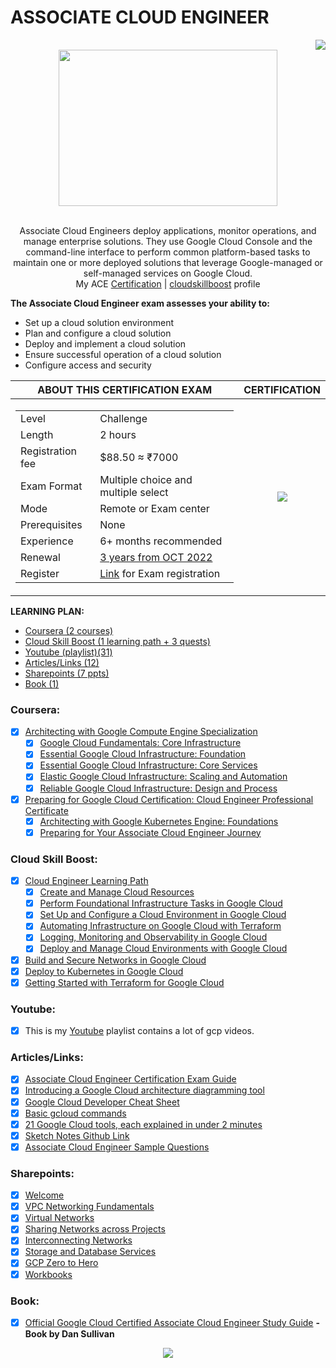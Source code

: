 # ASSOCIATE CLOUD ENGINEER

<div align="right">
<a href="https://github.com/rahamthulla/Google-Cloud-Associate-Cloud-Engineer/pulls">
  <img align="center"  src="https://img.shields.io/badge/PRs-welcome-brightgreen.svg?style=flat"/>
</a>
</div>

<div align="center">
<a href="https://cloud.google.com/certification/cloud-engineer">
  <img src="https://user-images.githubusercontent.com/59575502/188862824-ad02f701-d305-4011-a2a3-9f6163535371.png" height="250px" width="350px align="center">
</a>
</div>

<br /> 
<p align="center">
Associate Cloud Engineers deploy applications, monitor operations, and manage enterprise solutions. They use Google Cloud Console and the command-line interface to perform common platform-based tasks to maintain one or more deployed solutions that leverage Google-managed or self-managed services on Google Cloud.
<br />  
My ACE <a href = "https://www.credential.net/41bc5a7f-4c35-4f98-8b60-c5ae4156edbd">Certification</a> | <a href = "https://www.cloudskillsboost.google/public_profiles/096e04ea-cbfa-4dc2-8da6-ac9b2ded8ee2">cloudskillboost</a> profile
</p>

**The Associate Cloud Engineer exam assesses your ability to:**

- Set up a cloud solution environment
- Plan and configure a cloud solution
- Deploy and implement a cloud solution
- Ensure successful operation of a cloud solution
- Configure access and security

<div align="center">

| **ABOUT THIS CERTIFICATION EXAM** | **CERTIFICATION** |
|:----:|:----:|
|   <table> <tr> <td>Level</td> <td>Challenge</td> </tr> <tr><td>Length</td> <td>2 hours</td> </tr> <tr> <td>Registration fee</td> <td>$88.50 ≈ ₹7000</td> </tr> <tr> <td>Exam Format</td> <td>Multiple choice and multiple select</td> </tr> <tr> <td>Mode</td> <td>Remote or Exam center</td> </tr> <tr> <td>Prerequisites</td> <td>None</td> </tr> <tr> <td>Experience</td> <td>6+ months recommended</td> </tr> <tr> <td>Renewal</td> <td>[3 years from OCT 2022](https://www.googlecloudcommunity.com/gc/Cloud-Certified-Group/Good-news-for-Associate-Cloud-Engineer-certification-holders/m-p/471693)</td> </tr> <tr> <td>Register</td> <td>[Link](https://www.webassessor.com/googlecloud/) for Exam registration</td> </tr> </table>   |   <img src="https://api.accredible.com/v1/frontend/credential_website_embed_image/certificate/65397360"  align="center">   |

</div>

**LEARNING PLAN:**

- [Coursera (2 courses)](#Coursera)
- [Cloud Skill Boost (1 learning path + 3 quests)](#CloudSkillBoost)
- [Youtube (playlist)(31)](#Youtube)
- [Articles/Links (12)](#Articles/Links)
- [Sharepoints (7 ppts)](#Sharepoints)
- [Book (1)](#Book)

<a name="Coursera"></a>
### **Coursera:**
* [x] [Architecting with Google Compute Engine Specialization](https://www.coursera.org/specializations/gcp-architecture)
  * [x] [Google Cloud Fundamentals: Core Infrastructure](https://www.coursera.org/learn/gcp-fundamentals?specialization=gcp-architecture)
  * [x] [Essential Google Cloud Infrastructure: Foundation](https://www.coursera.org/learn/gcp-infrastructure-foundation?specialization=gcp-architecture)
  * [x] [Essential Google Cloud Infrastructure: Core Services](https://www.coursera.org/learn/gcp-infrastructure-core-services?specialization=gcp-architecture)
  * [x] [Elastic Google Cloud Infrastructure: Scaling and Automation](https://www.coursera.org/learn/gcp-infrastructure-scaling-automation?specialization=gcp-architecture)
  * [x] [Reliable Google Cloud Infrastructure: Design and Process](https://www.coursera.org/learn/cloud-infrastructure-design-process?specialization=gcp-architecture)
* [x] [Preparing for Google Cloud Certification: Cloud Engineer Professional Certificate](https://www.coursera.org/professional-certificates/cloud-engineering-gcp)
  * [x] [Architecting with Google Kubernetes Engine: Foundations](https://www.coursera.org/learn/foundations-google-kubernetes-engine-gke?specialization=cloud-engineering-gcp)
  * [x] [Preparing for Your Associate Cloud Engineer Journey](https://www.coursera.org/learn/preparing-cloud-associate-cloud-engineer-exam?specialization=cloud-engineering-gcp)
                  
<a name="CloudSkillBoost"></a>
### **Cloud Skill Boost:**
* [x] [Cloud Engineer Learning Path](https://www.cloudskillsboost.google/paths/11)
  * [x] [Create and Manage Cloud Resources](https://www.cloudskillsboost.google/quests/120)
  * [x] [Perform Foundational Infrastructure Tasks in Google Cloud](https://www.cloudskillsboost.google/quests/118)
  * [x] [Set Up and Configure a Cloud Environment in Google Cloud](https://www.cloudskillsboost.google/quests/119)
  * [x] [Automating Infrastructure on Google Cloud with Terraform](https://www.cloudskillsboost.google/quests/159)
  * [x] [Logging, Monitoring and Observability in Google Cloud](https://www.cloudskillsboost.google/course_templates/99)
  * [x] [Deploy and Manage Cloud Environments with Google Cloud](https://www.cloudskillsboost.google/quests/121)
* [x] [Build and Secure Networks in Google Cloud](https://www.cloudskillsboost.google/quests/128)
* [x] [Deploy to Kubernetes in Google Cloud](https://www.cloudskillsboost.google/quests/116)
* [x] [Getting Started with Terraform for Google Cloud](https://www.cloudskillsboost.google/course_templates/443)
                         
<a name="Youtube"></a>
### **Youtube:**
* [x] This is my [Youtube](https://www.youtube.com/playlist?list=PLzG1TFYtKG9cRgMw_88Nuy28c7Pe1JOH6) playlist contains a lot of gcp videos.                 

<a name="Articles/Links"></a>
### **Articles/Links:**
* [x] [Associate Cloud Engineer Certification Exam Guide](https://github.com/rahamthulla/Google-Cloud-Associate-Cloud-Engineer/blob/main/Exam%20Guide/Exam%20Guide%20(Links).md)
* [x] [Introducing a Google Cloud architecture diagramming tool](https://cloud.google.com/blog/topics/developers-practitioners/introducing-google-cloud-architecture-diagramming-tool)
* [x] [Google Cloud Developer Cheat Sheet](https://googlecloudcheatsheet.withgoogle.com/)
* [x] [Basic gcloud commands](https://github.com/rahamthulla/Google-Cloud-Associate-Cloud-Engineer/blob/main/gcloud-commands.md)                   
* [x] [21 Google Cloud tools, each explained in under 2 minutes](https://cloud.google.com/blog/topics/inside-google-cloud/21-google-cloud-tools-each-explained-under-2-minutes)
* [x] [Sketch Notes Github Link](https://github.com/priyankavergadia/GCPSketchnote)
* [x] [Associate Cloud Engineer Sample Questions](https://docs.google.com/forms/d/e/1FAIpQLSfexWKtXT2OSFJ-obA4iT3GmzgiOCGvjrT9OfxilWC1yPtmfQ/viewform)

<a name="Sharepoints"></a>
### **Sharepoints:**
* [x] [Welcome](https://github.com/rahamthulla/Google-Cloud-Associate-Cloud-Engineer/blob/main/Sharepoints/0-Welcome.pdf)
* [x] [VPC Networking Fundamentals](https://github.com/rahamthulla/Google-Cloud-Associate-Cloud-Engineer/blob/main/Sharepoints/1-VPC%20Networking%20Fundamentals.pdf)
* [x] [Virtual Networks](https://github.com/rahamthulla/Google-Cloud-Associate-Cloud-Engineer/blob/main/Sharepoints/2-Virtual%20Networks.pdf)
* [x] [Sharing Networks across Projects](https://github.com/rahamthulla/Google-Cloud-Associate-Cloud-Engineer/blob/main/Sharepoints/3-Sharing%20Networks%20across%20Projects.pdf)
* [x] [Interconnecting Networks](https://github.com/rahamthulla/Google-Cloud-Associate-Cloud-Engineer/blob/main/Sharepoints/4-Interconnecting%20Networks.pdf)
* [x] [Storage and Database Services](https://github.com/rahamthulla/Google-Cloud-Associate-Cloud-Engineer/blob/main/Sharepoints/5-Storage%20and%20Database%20Services.pdf)
* [x] [GCP Zero to Hero](https://github.com/rahamthulla/Google-Cloud-Associate-Cloud-Engineer/blob/main/Sharepoints/GCP%20Zero%20to%20Hero.pdf)
* [x] [Workbooks](https://github.com/rahamthulla/Google-Cloud-Associate-Cloud-Engineer/tree/main/Workbook)

<a name="Book"></a>
### **Book:**
* [x] [Official Google Cloud Certified Associate Cloud Engineer Study Guide](https://www.amazon.in/Official-Google-Certified-Associate-Engineer/dp/1119564417) **- Book by Dan Sullivan**

<div align="center">
<a href="https://cloud.google.com/training/cloud-infrastructure/#cloud-engineer-learning-path">
  <img src="https://user-images.githubusercontent.com/59575502/188867248-b4ebef03-049d-4e0e-8641-d389a1b7c479.png"  align="center">
</a>
</div>

